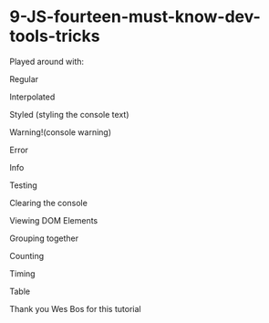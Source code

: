# 9-JS-fourteen-must-know-dev-tools-tricks

Played around with:

Regular

Interpolated
  
Styled (styling the console text)

Warning!(console warning)

Error

Info

Testing

Clearing the console

Viewing DOM Elements

Grouping together

Counting

Timing
  
Table

Thank you Wes Bos for this tutorial